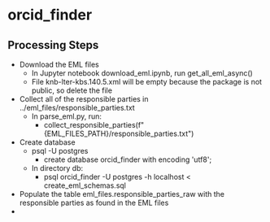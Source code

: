 # orcid_finder
## Processing Steps
* Download the EML files
  * In Jupyter notebook download_eml.ipynb, run get_all_eml_async()
  * File knb-lter-kbs.140.5.xml will be empty because the package is not public, so delete the file
* Collect all of the responsible parties in ../eml_files/responsible_parties.txt
  * In parse_eml.py, run:
    - collect_responsible_parties(f"{EML_FILES_PATH}/responsible_parties.txt")
* Create database
  - psql -U postgres
    + create database orcid_finder with encoding 'utf8';
  * In directory db:
    - psql orcid_finder -U postgres -h localhost < create_eml_schemas.sql
* Populate the table eml_files.responsible_parties_raw with the responsible parties as found in the EML files
 * 
